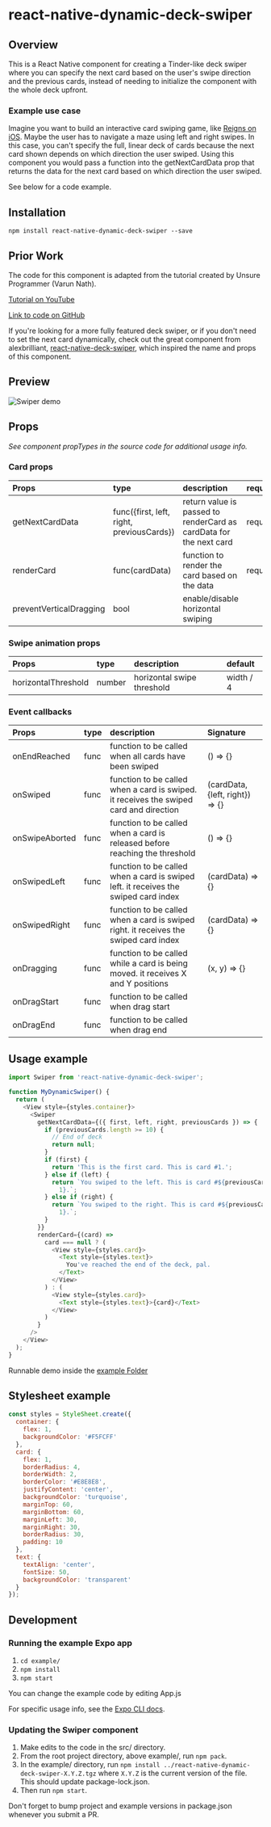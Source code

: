 # react-native-dynamic-deck-swiper

## Overview

This is a React Native component for creating a Tinder-like deck swiper where
you can specify the next card based on the user's swipe direction and the previous
cards, instead of needing to initialize the component with the whole deck upfront.

### Example use case

Imagine you want to build an interactive card swiping game,
like [Reigns on iOS](https://apps.apple.com/us/app/reigns/id1114127463).
Maybe the user has to navigate a maze using left and right swipes.
In this case, you can't specify the full, linear deck of cards because
the next card shown depends on which direction the user swiped. Using this
component you would pass a function into the getNextCardData prop that returns
the data for the next card based on which direction the user swiped.

See below for a code example.

## Installation

```
npm install react-native-dynamic-deck-swiper --save
```

## Prior Work

The code for this component is adapted from the tutorial created by Unsure Programmer (Varun Nath).

[Tutorial on YouTube](https://youtu.be/MDAdY2LkP_U)

[Link to code on GitHub](https://github.com/nathvarun/React-Native-Layout-Tutorial-Series/tree/master/Project%20Files/12%20Tinder%20Swipe%20Deck)

If you're looking for a more fully featured deck swiper, or if you don't
need to set the next card dynamically, check out the great component
from alexbrilliant,
[react-native-deck-swiper](https://github.com/alexbrillant/react-native-deck-swiper),
which inspired the name and props of this component.

## Preview

![Swiper demo](https://media.giphy.com/media/ifXXjhgWopZ3tydglt/giphy.gif)

## Props

_See component propTypes in the source code for additional usage info._

### Card props

| Props                   | type                                      | description                                                        | required | default |
| :---------------------- | :---------------------------------------- | :----------------------------------------------------------------- | :------- | :------ |
| getNextCardData         | func({first, left, right, previousCards}) | return value is passed to renderCard as cardData for the next card | required |
| renderCard              | func(cardData)                            | function to render the card based on the data                      | required |
| preventVerticalDragging | bool                                      | enable/disable horizontal swiping                                  |          | true    |

### Swipe animation props

| Props               | type   | description                | default   |
| :------------------ | :----- | :------------------------- | :-------- |
| horizontalThreshold | number | horizontal swipe threshold | width / 4 |

### Event callbacks

| Props          | type | description                                                                            | Signature                       |
| :------------- | :--- | :------------------------------------------------------------------------------------- | :------------------------------ |
| onEndReached   | func | function to be called when all cards have been swiped                                  | () => {}                        |
| onSwiped       | func | function to be called when a card is swiped. it receives the swiped card and direction | (cardData, {left, right}) => {} |
| onSwipeAborted | func | function to be called when a card is released before reaching the threshold            | () => {}                        |
| onSwipedLeft   | func | function to be called when a card is swiped left. it receives the swiped card index    | (cardData) => {}                |
| onSwipedRight  | func | function to be called when a card is swiped right. it receives the swiped card index   | (cardData) => {}                |
| onDragging     | func | function to be called while a card is being moved. it receives X and Y positions       | (x, y) => {}                    |
| onDragStart    | func | function to be called when drag start                                                  |                                 |
| onDragEnd      | func | function to be called when drag end                                                    |                                 |

## Usage example

```javascript
import Swiper from 'react-native-dynamic-deck-swiper';

function MyDynamicSwiper() {
  return (
    <View style={styles.container}>
      <Swiper
        getNextCardData={({ first, left, right, previousCards }) => {
          if (previousCards.length >= 10) {
            // End of deck
            return null;
          }
          if (first) {
            return 'This is the first card. This is card #1.';
          } else if (left) {
            return `You swiped to the left. This is card #${previousCards.length +
              1}.`;
          } else if (right) {
            return `You swiped to the right. This is card #${previousCards.length +
              1}.`;
          }
        }}
        renderCard={(card) =>
          card === null ? (
            <View style={styles.card}>
              <Text style={styles.text}>
                You've reached the end of the deck, pal.
              </Text>
            </View>
          ) : (
            <View style={styles.card}>
              <Text style={styles.text}>{card}</Text>
            </View>
          )
        }
      />
    </View>
  );
}
```

Runnable demo inside the [example Folder](https://github.com/ajenkins/react-native-dynamic-deck-swiper/tree/master/example)

## Stylesheet example

```javascript
const styles = StyleSheet.create({
  container: {
    flex: 1,
    backgroundColor: '#F5FCFF'
  },
  card: {
    flex: 1,
    borderRadius: 4,
    borderWidth: 2,
    borderColor: '#E8E8E8',
    justifyContent: 'center',
    backgroundColor: 'turquoise',
    marginTop: 60,
    marginBottom: 60,
    marginLeft: 30,
    marginRight: 30,
    borderRadius: 30,
    padding: 10
  },
  text: {
    textAlign: 'center',
    fontSize: 50,
    backgroundColor: 'transparent'
  }
});
```

## Development

### Running the example Expo app

1. `cd example/`
1. `npm install`
1. `npm start`

You can change the example code by editing App.js

For specific usage info, see the [Expo CLI docs](https://docs.expo.io/versions/latest/workflow/expo-cli/).

### Updating the Swiper component

1. Make edits to the code in the src/ directory.
1. From the root project directory, above example/, run `npm pack`.
1. In the example/ directory, run `npm install ../react-native-dynamic-deck-swiper-X.Y.Z.tgz`
   where `X.Y.Z` is the current version of the file. This should update package-lock.json.
1. Then run `npm start`.

Don't forget to bump project and example versions in package.json whenever you submit a PR.
